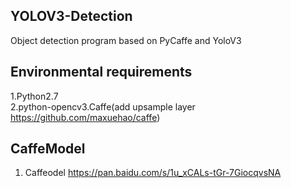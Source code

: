 ## YOLOV3-Detection
Object detection program based on PyCaffe and YoloV3

## Environmental requirements
1.Python2.7<br>2.python-opencv3.Caffe(add upsample layer https://github.com/maxuehao/caffe)<br>

## CaffeModel
1. Caffeodel https://pan.baidu.com/s/1u_xCALs-tGr-7GiocqvsNA 



